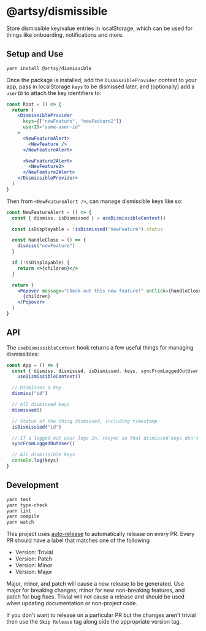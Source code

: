 # @artsy/dismissible

Store dismissible key/value entries in localStorage, which can be used for things like onboarding, notifications and more.

## Setup and Use

```bash
yarn install @artsy/dismissible
```

Once the package is installed, add the `DismissibleProvider` context to your app, pass in localStorage `keys` to be dismissed later, and (optionally) add a `userID` to attach the key identifiers to:

```jsx
const Root = () => {
  return (
    <DismissibleProvider
      keys={["newFeature", "newFeature2"]}
      userID="some-user-id"
    >
      <NewFeatureAlert>
        <NewFeature />
      </NewFeatureAlert>

      <NewFeature2Alert>
        <NewFeature2>
      </NewFeature2Alert>
    </DismissibleProvider>
  )
}
```

Then from `<NewFeatureAlert />`, can manage dismissible keys like so:

```jsx
const NewFeatureAlert = () => {
  const { dismiss, isDismissed } = useDismissibleContext()

  const isDisplayable = !isDismissed("newFeature").status

  const handleClose = () => {
    dismiss("newFeature")
  }

  if (!isDisplayable) {
    return <>{children}</>
  }

  return (
    <Popover message="Check out this new feature!" onClick={handleClose}>
      {children}
    </Popover>
  )
}
```

## API

The `useDismissibleContext` hook returns a few useful things for managing dismissibles:

```jsx
const App = () => {
  const { dismiss, dismissed, isDismissed, keys, syncFromLoggedOutUser } =
    useDismissibleContext()

  // Dismisses a key
  dismiss("id")

  // All dismissed keys
  dismissed()

  // Status of the thing dismissed, including timestamp
  isDismissied("id")

  // If a logged-out user logs in, resync so that dismissed keys don't reappear
  syncFromLoggedOutUser()

  // All dismissible keys
  console.log(keys)
}
```

## Development

```bash
yarn test
yarn type-check
yarn lint
yarn compile
yarn watch
```

This project uses [auto-release](https://github.com/intuit/auto-release#readme)
to automatically release on every PR. Every PR should have a label that matches
one of the following

- Version: Trivial
- Version: Patch
- Version: Minor
- Version: Major

Major, minor, and patch will cause a new release to be generated. Use major for
breaking changes, minor for new non-breaking features, and patch for bug fixes.
Trivial will not cause a release and should be used when updating documentation
or non-project code.

If you don't want to release on a particular PR but the changes aren't trivial
then use the `Skip Release` tag along side the appropriate version tag.
